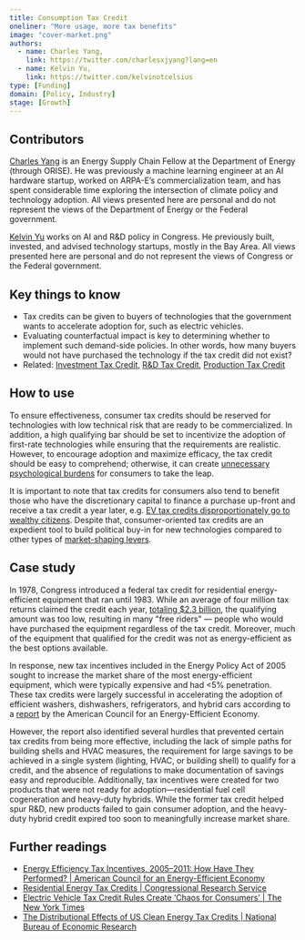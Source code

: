 ```yaml
---
title: Consumption Tax Credit
oneliner: "More usage, more tax benefits"
image: "cover-market.png"
authors:
  - name: Charles Yang,
    link: https://twitter.com/charlesxjyang?lang=en
  - name: Kelvin Yu,
    link: https://twitter.com/kelvinotcelsius
type: [Funding]
domain: [Policy, Industry]
stage: [Growth]
---
```


## Contributors

[Charles Yang](https://www.linkedin.com/in/charlesxjyang/) is an Energy Supply Chain Fellow at the Department of Energy (through ORISE). He was previously a machine learning engineer at an AI hardware startup, worked on ARPA-E’s commercialization team, and has spent considerable time exploring the intersection of climate policy and technology adoption. All views presented here are personal and do not represent the views of the Department of Energy or the Federal government.

[Kelvin Yu](https://www.kelv.me/) works on AI and R&D policy in Congress. He previously built, invested, and advised technology startups, mostly in the Bay Area. All views presented here are personal and do not represent the views of Congress or the Federal government.

## Key things to know

- Tax credits can be given to buyers of technologies that the government wants to accelerate adoption for, such as electric vehicles.
- Evaluating counterfactual impact is key to determining whether to implement such demand-side policies. In other words, how many buyers would not have purchased the technology if the tax credit did not exist?
- Related: [Investment Tax Credit](/collection?lever=Investment%2520Tax%2520Credit), [R&D Tax Credit](/collection?lever=R%2526D%2520Tax%2520Credit), [Production Tax Credit](/collection?lever=Production%2520Tax%2520Credit)

## How to use

To ensure effectiveness, consumer tax credits should be reserved for technologies with low technical risk that are ready to be commercialized. In addition, a high qualifying bar should be set to incentivize the adoption of first-rate technologies while ensuring that the requirements are realistic. However, to encourage adoption and maximize efficacy, the tax credit should be easy to comprehend; otherwise, it can create [unnecessary psychological burdens](https://www.nytimes.com/2023/04/20/business/electric-vehicle-tax-credits-consumers.html) for consumers to take the leap.

It is important to note that tax credits for consumers also tend to benefit those who have the discretionary capital to finance a purchase up-front and receive a tax credit a year later, e.g. [EV tax credits disproportionately go to wealthy citizens](https://www.nber.org/system/files/working_papers/w21437/w21437.pdf). Despite that, consumer-oriented tax credits are an expedient tool to build political buy-in for new technologies compared to other types of [market-shaping levers](Consumption%20Tax%20Credit%20c82c9f15cf754987ae63325f40be3566.md).

## Case study

In 1978, Congress introduced a federal tax credit for residential energy-efficient equipment that ran until 1983. While an average of four million tax returns claimed the credit each year, [totaling $2.3 billion](https://www.energy.gov/eere/solar/federal-tax-credits-solar-manufacturers), the qualifying amount was too low, resulting in many "free riders" — people who would have purchased the equipment regardless of the tax credit. Moreover, much of the equipment that qualified for the credit was not as energy-efficient as the best options available.

In response, new tax incentives included in the Energy Policy Act of 2005 sought to increase the market share of the most energy-efficient equipment, which were typically expensive and had <5% penetration. These tax credits were largely successful in accelerating the adoption of efficient washers, dishwashers, refrigerators, and hybrid cars according to a [report](https://www.aceee.org/files/pdf/white-paper/Tax%20incentive%20white%20paper.pdf) by the American Council for an Energy-Efficient Economy.

However, the report also identified several hurdles that prevented certain tax credits from being more effective, including the lack of simple paths for building shells and HVAC measures, the requirement for large savings to be achieved in a single system (lighting, HVAC, or building shell) to qualify for a credit, and the absence of regulations to make documentation of savings easy and reproducible. Additionally, tax incentives were created for two products that were not ready for adoption—residential fuel cell cogeneration and heavy-duty hybrids. While the former tax credit helped spur R&D, new products failed to gain consumer adoption, and the heavy-duty hybrid credit expired too soon to meaningfully increase market share.

## Further readings

- [Energy Efficiency Tax Incentives, 2005–2011: How Have They Performed? | American Council for an Energy-Efficient Economy](https://www.aceee.org/sites/default/files/pdf/white-paper/Tax%20incentive%20white%20paper.pdf)
- [Residential Energy Tax Credits | Congressional Research Service](https://sgp.fas.org/crs/misc/R42089.pdf)
- [Electric Vehicle Tax Credit Rules Create ‘Chaos for Consumers’ | The New York Times](https://www.nytimes.com/2023/04/20/business/electric-vehicle-tax-credits-consumers.html)
- [The Distributional Effects of US Clean Energy Tax Credits | National Bureau of Economic Research](https://www.nber.org/system/files/working_papers/w21437/w21437.pdf)

